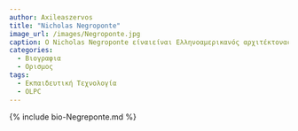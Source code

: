 ```yaml
---
author: Axileaszervos
title: "Nicholas Negroponte"
image_url: /images/Negroponte.jpg
caption: Ο Nicholas Negroponte είναιείναι Ελληνοαμερικανός αρχιτέκτονας, επιστήμονας υπολογιστών και επιχειρηματίας, γνωστός για το πρωτοποριακό του έργο στον τομέα της εκπαιδευτικής τεχνολογίας.
categories:
  - Βιογραφια
  - Ορισμος 
tags:
  - Εκπαιδευτική Τεχνολογία
  - OLPC
---
```


{% include bio-Negreponte.md %}
